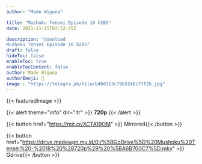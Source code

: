 ```yaml
---
author: "Made Wiguna"

title: "Mushoku Tensei Episode 18 h265"
date: 2021-11-15T03:52:45Z

description: "download 
Mushoku Tensei Episode 18 h265"
draft: false
hideToc: false
enableToc: true
enableTocContent: false
author: Made Wiguna
authorEmoji: 👻
image : "https://telegra.ph/file/b40d313c79b5246c7ff2b.jpg"
---
```

{{< featuredImage >}}


{{< alert theme="info" dir="ltr" >}}
**720p** 
{{< /alert >}}

{{< button href="https://mir.cr/XCTA19OM" >}} Mirrored{{< /button >}}


{{< button href="https://drive.madewgn.my.id/0:/%5BGoDrive%5D%20Mushoku%20Tensei%20-%2018%20%28720p%29%20%5BA6B700C7%5D.mkv" >}} Gdrive{{< /button >}}
